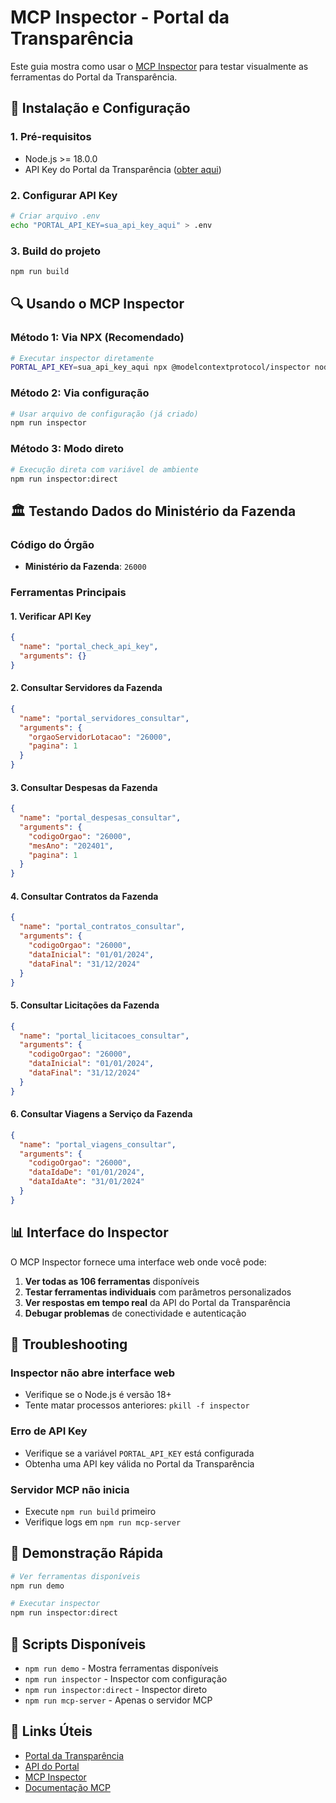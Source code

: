 # MCP Inspector - Portal da Transparência

Este guia mostra como usar o [MCP Inspector](https://github.com/modelcontextprotocol/inspector) para testar visualmente as ferramentas do Portal da Transparência.

## 🚀 Instalação e Configuração

### 1. Pré-requisitos

- Node.js >= 18.0.0
- API Key do Portal da Transparência ([obter aqui](https://api.portaldatransparencia.gov.br/api-de-dados))

### 2. Configurar API Key

```bash
# Criar arquivo .env
echo "PORTAL_API_KEY=sua_api_key_aqui" > .env
```

### 3. Build do projeto

```bash
npm run build
```

## 🔍 Usando o MCP Inspector

### Método 1: Via NPX (Recomendado)

```bash
# Executar inspector diretamente
PORTAL_API_KEY=sua_api_key_aqui npx @modelcontextprotocol/inspector node dist/src/mcp-server.js
```

### Método 2: Via configuração

```bash
# Usar arquivo de configuração (já criado)
npm run inspector
```

### Método 3: Modo direto

```bash
# Execução direta com variável de ambiente
npm run inspector:direct
```

## 🏛️ Testando Dados do Ministério da Fazenda

### Código do Órgão

- **Ministério da Fazenda**: `26000`

### Ferramentas Principais

#### 1. Verificar API Key

```json
{
  "name": "portal_check_api_key",
  "arguments": {}
}
```

#### 2. Consultar Servidores da Fazenda

```json
{
  "name": "portal_servidores_consultar",
  "arguments": {
    "orgaoServidorLotacao": "26000",
    "pagina": 1
  }
}
```

#### 3. Consultar Despesas da Fazenda

```json
{
  "name": "portal_despesas_consultar",
  "arguments": {
    "codigoOrgao": "26000",
    "mesAno": "202401",
    "pagina": 1
  }
}
```

#### 4. Consultar Contratos da Fazenda

```json
{
  "name": "portal_contratos_consultar",
  "arguments": {
    "codigoOrgao": "26000",
    "dataInicial": "01/01/2024",
    "dataFinal": "31/12/2024"
  }
}
```

#### 5. Consultar Licitações da Fazenda

```json
{
  "name": "portal_licitacoes_consultar",
  "arguments": {
    "codigoOrgao": "26000",
    "dataInicial": "01/01/2024",
    "dataFinal": "31/12/2024"
  }
}
```

#### 6. Consultar Viagens a Serviço da Fazenda

```json
{
  "name": "portal_viagens_consultar",
  "arguments": {
    "codigoOrgao": "26000",
    "dataIdaDe": "01/01/2024",
    "dataIdaAte": "31/01/2024"
  }
}
```

## 📊 Interface do Inspector

O MCP Inspector fornece uma interface web onde você pode:

1. **Ver todas as 106 ferramentas** disponíveis
2. **Testar ferramentas individuais** com parâmetros personalizados
3. **Ver respostas em tempo real** da API do Portal da Transparência
4. **Debugar problemas** de conectividade e autenticação

## 🐛 Troubleshooting

### Inspector não abre interface web

- Verifique se o Node.js é versão 18+
- Tente matar processos anteriores: `pkill -f inspector`

### Erro de API Key

- Verifique se a variável `PORTAL_API_KEY` está configurada
- Obtenha uma API key válida no Portal da Transparência

### Servidor MCP não inicia

- Execute `npm run build` primeiro
- Verifique logs em `npm run mcp-server`

## 🎯 Demonstração Rápida

```bash
# Ver ferramentas disponíveis
npm run demo

# Executar inspector
npm run inspector:direct
```

## 📝 Scripts Disponíveis

- `npm run demo` - Mostra ferramentas disponíveis
- `npm run inspector` - Inspector com configuração
- `npm run inspector:direct` - Inspector direto
- `npm run mcp-server` - Apenas o servidor MCP

## 🔗 Links Úteis

- [Portal da Transparência](https://portaldatransparencia.gov.br/)
- [API do Portal](https://api.portaldatransparencia.gov.br/)
- [MCP Inspector](https://github.com/modelcontextprotocol/inspector)
- [Documentação MCP](https://modelcontextprotocol.io/)
